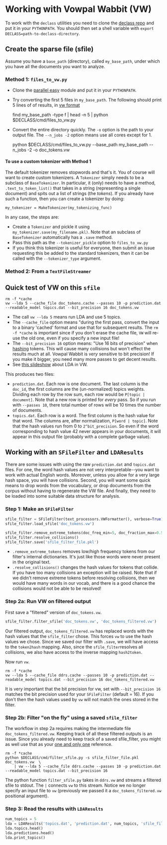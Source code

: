 Working with Vowpal Wabbit (VW)
===============================

To work with the `declass` utilities you need to clone the [declass repo][declassrepo] and put it in your `PYTHONPATH`.  You should then set a shell variable with `export DECLASS=path-to-declass-directory`.

Create the sparse file (sfile)
------------------------------

Assume you have a `base_path` (directory), called `my_base_path`, under which you have all the documents you want to analyze.

### Method 1: `files_to_vw.py`
* Clone the [parallel easy][parallel_easy] module and put it in your `PYTHONPATH`.
* Try converting the first 5 files in `my_base_path`.  The following should print 5 lines of of results, in [vw format][vwinput]

    find my_base_path -type f | head -n 5 | python $DECLASS/cmd/files_to_vw.py


* Convert the entire directory quickly.  The `-o` option is the path to your output file.  The `--n_jobs -2` option means use all cores except for 1.

    python $DECLASS/cmd/files_to_vw.py --base_path my_base_path --n_jobs -2 -o doc_tokens.vw


#### To use a custom tokenizer with Method 1
The default tokenizer removes stopwords and that's it.  You of course will want to create custom tokenizers.  A `Tokenizer` simply needs to be a subclass of `BaseTokenizer`.  In particular, it (only) needs to have a method, `.text_to_token_list()` that takes in a string (representing a single document) and spits out a list of strings (the *tokens*).  If you already have such a function, then you can create a tokenizer by doing:

    my_tokenizer = MakeTokenizer(my_tokenizing_func)

In any case, the steps are:

* Create a `Tokenizer` and pickle it using `my_tokenizer.save(my_filename.pkl)`.  Note that an subclass of `BaseTokenizer` automatically has a `.save` method.
* Pass this path as the `--tokenizer_pickle` option to `files_to_vw.py`
* If you think this tokenizer is useful for everyone, then submit an issue requesting this be added to the standard tokenizers, then it can be called with the `--tokenizer_type` argument.

### Method 2: From a `TextFileStreamer`


Quick test of VW on this `sfile`
--------------------------------

    rm -f *cache
    vw --lda 5 --cache_file doc_tokens.cache --passes 10 -p prediction.dat --readable_model topics.dat --bit_precision 16 doc_tokens.vw

* The call `vw --lda 5` means run LDA and use 5 topics.
* The `--cache_file` option means "during the first pass, convert the input to a binary 'cached' format and use that for subsequent results.  The `rm -f *cache` is important since if you don't erase the cache file, `VW` will re-use the old one, even if you specify a new input file!
* The `--bit_precision 16` option means: "Use 16 bits of precision" when [hashing][hashing] tokens.  This will cause many collisions but won't effect the results much at all.  Vowpal Wabbit is *very* sensitive to bit precision!  If you make it bigger, you need many more passes to get decent results.
* See [this slideshow][vwlda] about LDA in VW.

This produces two files:

* `prediction.dat`.  Each row is one document.  The last column is the `doc_id`, the first columns are the (un-normalized) topics weights.  Dividing each row by the row sum, each row would be `P[topic | document]`.  Note that a new row is printed for *every* pass.  So if you run with `--passes 10`, there total number of rows will be 10 times the number of documents.
* `topics.dat`.  Each row is a word.  The first column is the hash value for that word.  The columns are, after normalization, `P[word | topic]`.  Note that the hash values run from 0 to `2^bit_precision`.  So even if the word corresponding to hash value 42 never appears in your documents, it will appear in this output file (probably with a complete garbage value).


Working with an `SFileFilter` and `LDAResults`
----------------------------------------------

There are some issues with using the raw `prediction.dat` and `topics.dat` files.  For one, the word hash values are not very interpretable--you want to work with actual English words.  Moreover, unless you allow for a very large hash space, you will have collisions.  Second, you will want some quick means to drop words from the vocabulary, or drop documents from the corpus without having to regenerate the VW file.  And finally, they need to be loaded into some suitable data structure for analysis.

### Step 1:  Make an `SFileFilter`

```python
sfile_filter = SFileFilter(text_processors.VWFormatter(), verbose=True)
sfile_filter.load_sfile('doc_tokens.vw')

sfile_filter.remove_extreme_tokens(doc_freq_min=5, doc_fraction_max=0.5)
sfile_filter.resolve_collisions()
sfile_filter.save('sfile_filter_file.pkl')
```

* `.remove_extreme_tokens` removes low/high frequency tokens from our filter's internal dictionaries.  It's just like those words were never present in the original text.
* `.resolve_collisions()` changes the hash values for tokens that collide.  If you have too many collisions an exception will be raised.  Note that if we didn't remove extreme tokens before resolving collisions, then we would have many words in our vocab, and there is a good chance the collisions would not be able to be resolved!

### Step 2a:  Run VW on filtered output
First save a "filtered" version of `doc_tokens.vw`.

```python
sfile_filter.filter_sfile('doc_tokens.vw', 'doc_tokens_filtered.vw')
```
Our filtered output, `doc_tokens_filtered.vw` has replaced words with the hash values that the `sfile_filter` chose.  This forces `vw` to use the hash values we chose.  Since we saved our filter with `.save`, we will have access to the `token2hash` mapping.  Also, since the `sfile_filter`resolves all collisions, we also have access to the inverse mapping `hash2token`.

Now run `vw`.

```
rm -f *cache
vw --lda 5 --cache_file ddrs.cache --passes 10 -p prediction.dat --readable_model topics.dat --bit_precision 16 doc_tokens_filtered.vw
```
It is very important that the bit precision for vw, set with `--bit_precision 16` matches the bit precision used for your `SFileFilter` (default = 16).  If you don't then the hash values used by `vw` will not match the ones stored in the filter.


### Step 2b:  Filter "on the fly" using a saved `sfile_filter`
The workflow in step 2a requires making the intermediate file `doc_tokens_filtered.vw`.  Keeping track of all these filtered outputs is an issue.  Since you already need to keep track of a saved sfile_filter, you might as well use that as your [one and only one][spot] reference.

```
rm -f *cache
python $DECLASS/cmd/filter_sfile.py -s sfile_filter_file.pkl  doc_tokens.vw  \
    | vw --lda 5 --cache_file ddrs.cache --passes 10 -p prediction.dat --readable_model topics.dat --bit_precision 16
```
The python function `filter_sfile.py` takes in `ddrs.vw` and streams a filtered sfile to stdout.  The `|` connects `vw` to this stream.  Notice we no longer specify an input file to `vw` (previously we passed it a `doc_tokens_filtered.vw` positional argument).

### Step 3:  Read the results with `LDAResults`

```python
num_topics = 5
lda = LDAResults('topics.dat', 'prediction.dat', num_topics, 'sfile_filter_file.pkl')
lda.topics.head()
lda.predictions.head()
lda.print_topics()
```


[vwinput]: https://github.com/JohnLangford/vowpal_wabbit/wiki/Input-format
[declassrepo]: https://github.com/declassengine/declass
[parallel_easy]: https://github.com/langmore/parallel_easy
[vwlda]: https://github.com/JohnLangford/vowpal_wabbit/wiki/lda.pdf
[hashing]: https://github.com/JohnLangford/vowpal_wabbit/wiki/Feature-Hashing-and-Extraction
[spot]: http://en.wikipedia.org/wiki/Single_Point_of_Truth
